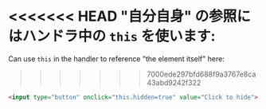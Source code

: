 <<<<<<< HEAD
"自分自身" の参照にはハンドラ中の `this` を使います:
=======
Can use `this` in the handler to reference "the element itself" here:
>>>>>>> 7000ede297bfd688f9a3767e8ca43abd9242f322

```html run height=50
<input type="button" onclick="this.hidden=true" value="Click to hide">
```
